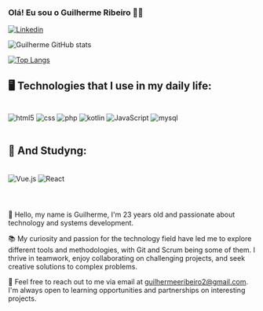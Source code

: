 
### Olá! Eu sou o Guilherme Ribeiro 🐱‍👤

[![Linkedin](https://img.shields.io/badge/LinkedIn-0077B5?style=for-the-badge&logo=linkedin&logoColor=white)](https://www.linkedin.com/in/guilherme-ribeiro-31ab35305/)

![Guilherme GitHub stats](https://github-readme-stats.vercel.app/api?username=GuilhermeRB1&show_icons=true&theme=dracula)

[![Top Langs](https://github-readme-stats.vercel.app/api/top-langs/?username=GuilhermeRB1)](https://github.com/GuilhermeRB1/github-readme-stats)

## 🖥️ Technologies that I use in my daily life:

<div style="display: inline_block"><br/>
    <img align="center" alt="html5" src="https://img.shields.io/badge/HTML5-E34F26?style=for-the-badge&logo=html5&logoColor=white">
    <img align="center" alt="css" src="https://img.shields.io/badge/CSS3-1572B6?style=for-the-badge&logo=css3&logoColor=white">
     <img align="center" alt="php" src="https://img.shields.io/badge/PHP-777BB4?style=for-the-badge&logo=php&logoColor=white">
      <img align="center" alt="kotlin" src="https://img.shields.io/badge/Kotlin-0095D5?&style=for-the-badge&logo=kotlin&logoColor=white">
      <img align="center" alt="JavaScript" src="https://img.shields.io/badge/JavaScript-F7DF1E?style=for-the-badge&logo=javascript&logoColor=black">
      <img align="center" alt="mysql" src="https://img.shields.io/badge/MySQL-00000F?style=for-the-badge&logo=mysql&logoColor=white">
</div><br/>

## 📖 And Studyng:

<div style="display: inline_block"><br>
    <img align="center" alt="Vue.js" src="https://img.shields.io/badge/Vue.js-35495E?style=for-the-badge&logo=vue.js&logoColor=4FC08D">
    <img align="center" alt="React" src="https://img.shields.io/badge/React-20232A?style=for-the-badge&logo=react&logoColor=61DAFB">

</div><br/>


#

👋 Hello, my name is Guilherme, I'm 23 years old and passionate about technology and systems development.

📚 My curiosity and passion for the technology field have led me to explore different tools and methodologies, with Git and Scrum being some of them. I thrive in teamwork, enjoy collaborating on challenging projects, and seek creative solutions to complex problems.

📧 Feel free to reach out to me via email at guilhermeeribeiro2@gmail.com. I'm always open to learning opportunities and partnerships on interesting projects.
